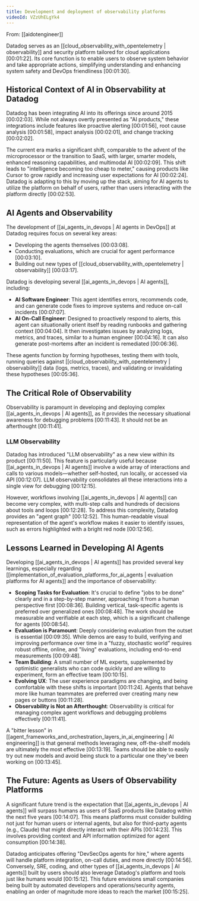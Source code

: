 ```yaml
---
title: Development and deployment of observability platforms
videoId: VZzUhELgYk4
---
```


From: [[aidotengineer]] <br/> 

Datadog serves as an [[cloud_observability_with_opentelemetry | observability]] and security platform tailored for cloud applications <a class="yt-timestamp" data-t="00:01:22">[00:01:22]</a>. Its core function is to enable users to observe system behavior and take appropriate actions, simplifying understanding and enhancing system safety and DevOps friendliness <a class="yt-timestamp" data-t="00:01:30">[00:01:30]</a>.

## Historical Context of AI in Observability at Datadog

Datadog has been integrating AI into its offerings since around 2015 <a class="yt-timestamp" data-t="00:02:03">[00:02:03]</a>. While not always overtly presented as "AI products," these integrations include features like proactive alerting <a class="yt-timestamp" data-t="00:01:56">[00:01:56]</a>, root cause analysis <a class="yt-timestamp" data-t="00:01:58">[00:01:58]</a>, impact analysis <a class="yt-timestamp" data-t="00:02:01">[00:02:01]</a>, and change tracking <a class="yt-timestamp" data-t="00:02:02">[00:02:02]</a>.

The current era marks a significant shift, comparable to the advent of the microprocessor or the transition to SaaS, with larger, smarter models, enhanced reasoning capabilities, and multimodal AI <a class="yt-timestamp" data-t="00:02:09">[00:02:09]</a>. This shift leads to "intelligence becoming too cheap to meter," causing products like Cursor to grow rapidly and increasing user expectations for AI <a class="yt-timestamp" data-t="00:02:24">[00:02:24]</a>. Datadog is adapting to this by moving up the stack, aiming for AI agents to utilize the platform on behalf of users, rather than users interacting with the platform directly <a class="yt-timestamp" data-t="00:02:53">[00:02:53]</a>.

## AI Agents and Observability

The development of [[ai_agents_in_devops | AI agents in DevOps]] at Datadog requires focus on several key areas:
*   Developing the agents themselves <a class="yt-timestamp" data-t="00:03:08">[00:03:08]</a>.
*   Conducting evaluations, which are crucial for agent performance <a class="yt-timestamp" data-t="00:03:10">[00:03:10]</a>.
*   Building out new types of [[cloud_observability_with_opentelemetry | observability]] <a class="yt-timestamp" data-t="00:03:17">[00:03:17]</a>.

Datadog is developing several [[ai_agents_in_devops | AI agents]], including:
*   **AI Software Engineer**: This agent identifies errors, recommends code, and can generate code fixes to improve systems and reduce on-call incidents <a class="yt-timestamp" data-t="00:07:07">[00:07:07]</a>.
*   **AI On-Call Engineer**: Designed to proactively respond to alerts, this agent can situationally orient itself by reading runbooks and gathering context <a class="yt-timestamp" data-t="00:04:04">[00:04:04]</a>. It then investigates issues by analyzing logs, metrics, and traces, similar to a human engineer <a class="yt-timestamp" data-t="00:04:16">[00:04:16]</a>. It can also generate post-mortems after an incident is remediated <a class="yt-timestamp" data-t="00:06:36">[00:06:36]</a>.

These agents function by forming hypotheses, testing them with tools, running queries against [[cloud_observability_with_opentelemetry | observability]] data (logs, metrics, traces), and validating or invalidating these hypotheses <a class="yt-timestamp" data-t="00:05:36">[00:05:36]</a>.

## The Critical Role of Observability

Observability is paramount in developing and deploying complex [[ai_agents_in_devops | AI agents]], as it provides the necessary situational awareness for debugging problems <a class="yt-timestamp" data-t="00:11:43">[00:11:43]</a>. It should not be an afterthought <a class="yt-timestamp" data-t="00:11:41">[00:11:41]</a>.

### LLM Observability

Datadog has introduced "LLM observability" as a new view within its product <a class="yt-timestamp" data-t="00:11:50">[00:11:50]</a>. This feature is particularly useful because [[ai_agents_in_devops | AI agents]] involve a wide array of interactions and calls to various models—whether self-hosted, run locally, or accessed via API <a class="yt-timestamp" data-t="00:12:07">[00:12:07]</a>. LLM observability consolidates all these interactions into a single view for debugging <a class="yt-timestamp" data-t="00:12:15">[00:12:15]</a>.

However, workflows involving [[ai_agents_in_devops | AI agents]] can become very complex, with multi-step calls and hundreds of decisions about tools and loops <a class="yt-timestamp" data-t="00:12:28">[00:12:28]</a>. To address this complexity, Datadog provides an "agent graph" <a class="yt-timestamp" data-t="00:12:52">[00:12:52]</a>. This human-readable visual representation of the agent's workflow makes it easier to identify issues, such as errors highlighted with a bright red node <a class="yt-timestamp" data-t="00:12:56">[00:12:56]</a>.

## Lessons Learned in Developing AI Agents

Developing [[ai_agents_in_devops | AI agents]] has provided several key learnings, especially regarding [[implementation_of_evaluation_platforms_for_ai_agents | evaluation platforms for AI agents]] and the importance of observability:

*   **Scoping Tasks for Evaluation**: It's crucial to define "jobs to be done" clearly and in a step-by-step manner, approaching it from a human perspective first <a class="yt-timestamp" data-t="00:08:36">[00:08:36]</a>. Building vertical, task-specific agents is preferred over generalized ones <a class="yt-timestamp" data-t="00:08:48">[00:08:48]</a>. The work should be measurable and verifiable at each step, which is a significant challenge for agents <a class="yt-timestamp" data-t="00:08:54">[00:08:54]</a>.
*   **Evaluation is Paramount**: Deeply considering evaluation from the outset is essential <a class="yt-timestamp" data-t="00:09:35">[00:09:35]</a>. While demos are easy to build, verifying and improving performance over time in a "fuzzy, stochastic world" requires robust offline, online, and "living" evaluations, including end-to-end measurements <a class="yt-timestamp" data-t="00:09:48">[00:09:48]</a>.
*   **Team Building**: A small number of ML experts, supplemented by optimistic generalists who can code quickly and are willing to experiment, form an effective team <a class="yt-timestamp" data-t="00:10:15">[00:10:15]</a>.
*   **Evolving UX**: The user experience paradigms are changing, and being comfortable with these shifts is important <a class="yt-timestamp" data-t="00:11:24">[00:11:24]</a>. Agents that behave more like human teammates are preferred over creating many new pages or buttons <a class="yt-timestamp" data-t="00:11:28">[00:11:28]</a>.
*   **Observability is Not an Afterthought**: Observability is critical for managing complex agent workflows and debugging problems effectively <a class="yt-timestamp" data-t="00:11:41">[00:11:41]</a>.

A "bitter lesson" in [[agent_frameworks_and_orchestration_layers_in_ai_engineering | AI engineering]] is that general methods leveraging new, off-the-shelf models are ultimately the most effective <a class="yt-timestamp" data-t="00:13:19">[00:13:19]</a>. Teams should be able to easily try out new models and avoid being stuck to a particular one they've been working on <a class="yt-timestamp" data-t="00:13:45">[00:13:45]</a>.

## The Future: Agents as Users of Observability Platforms

A significant future trend is the expectation that [[ai_agents_in_devops | AI agents]] will surpass humans as users of SaaS products like Datadog within the next five years <a class="yt-timestamp" data-t="00:14:07">[00:14:07]</a>. This means platforms must consider building not just for human users or internal agents, but also for third-party agents (e.g., Claude) that might directly interact with their APIs <a class="yt-timestamp" data-t="00:14:23">[00:14:23]</a>. This involves providing context and API information optimized for agent consumption <a class="yt-timestamp" data-t="00:14:38">[00:14:38]</a>.

Datadog anticipates offering "DevSecOps agents for hire," where agents will handle platform integration, on-call duties, and more directly <a class="yt-timestamp" data-t="00:14:56">[00:14:56]</a>. Conversely, SRE, coding, and other types of [[ai_agents_in_devops | AI agents]] built by users should also leverage Datadog's platform and tools just like humans would <a class="yt-timestamp" data-t="00:15:12">[00:15:12]</a>. This future envisions small companies being built by automated developers and operations/security agents, enabling an order of magnitude more ideas to reach the market <a class="yt-timestamp" data-t="00:15:25">[00:15:25]</a>.